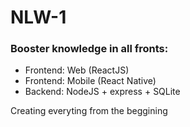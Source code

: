 # NLW-1

### Booster knowledge in all fronts: 

- Frontend: Web (ReactJS)
- Frontend: Mobile (React Native)
- Backend: NodeJS + express + SQLite

Creating everyting from the beggining

